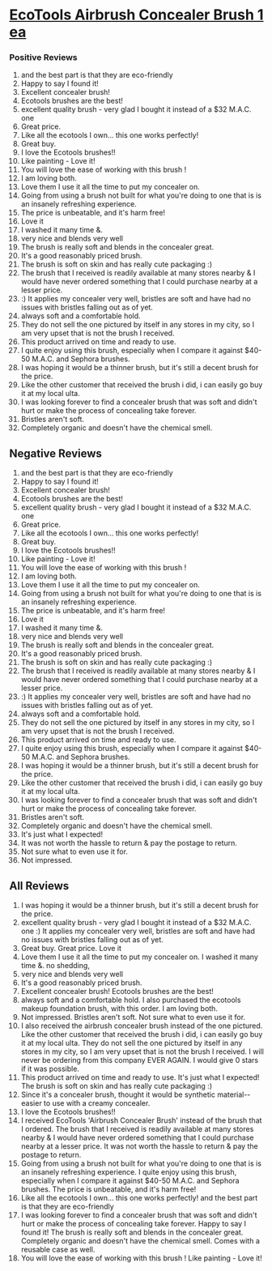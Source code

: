 # [EcoTools Airbrush Concealer Brush 1 ea](https://products.checkmycream.com/products/EcoTools-Airbrush-Concealer-Brush-1-ea.html)

### Positive Reviews

<ol>
      <li>and the best part is that they are eco-friendly</li>
      <li>Happy to say I found it!</li>
      <li>Excellent concealer brush!</li>
      <li>Ecotools brushes are the best!</li>
      <li>excellent quality brush - very glad I bought it instead of a $32 M.A.C. one</li>
      <li>Great price.</li>
      <li>Like all the ecotools I own... this one works perfectly!</li>
      <li>Great buy.</li>
      <li>I love the Ecotools brushes!!</li>
      <li>Like painting  - Love it!</li>
      <li>You will love the ease of working with this brush !</li>
      <li>I am loving both.</li>
      <li>Love them I use it  all the time to put my concealer on.</li>
      <li>Going from using a brush not built for what you&#x27;re doing to one that is is an insanely refreshing experience.</li>
      <li>The price is unbeatable, and it&#x27;s harm free!</li>
      <li>Love it</li>
      <li>I washed it many time &amp;.</li>
      <li>very nice and blends very well</li>
      <li>The brush is really soft and blends in the concealer great.</li>
      <li>It&#x27;s a good reasonably priced brush.</li>
      <li>The brush is soft on skin and has really cute packaging :)</li>
      <li>The brush that I received is readily available at many stores nearby &amp; I would have never ordered something that I could purchase nearby at a lesser price.  </li>
      <li>:) It applies my concealer very well, bristles are soft and have had no issues with bristles falling out as of yet.</li>
      <li>always soft and a comfortable hold.  </li>
      <li>They do not sell the one pictured by itself in any stores in my city, so I am very upset that is not the brush I received.</li>
      <li>This product arrived on time and ready to use.</li>
      <li>I quite enjoy using this brush, especially when I compare it against $40-50 M.A.C. and Sephora brushes.</li>
      <li>I was hoping it would be a thinner brush, but it&#x27;s still a decent brush for the price.</li>
      <li>Like the other customer that received the brush i did, i can easily go buy it at my local ulta.</li>
      <li>I was looking forever to find a concealer brush that was soft and didn&#x27;t hurt or make the process of concealing take forever.</li>
      <li>Bristles aren&#x27;t soft.</li>
      <li>Completely organic and doesn&#x27;t have the chemical smell.</li>
</ol>


<h2>Negative Reviews</h2>
<ol>
<li> and the best part is that they are eco-friendly</li>
<li> Happy to say I found it!</li>
<li> Excellent concealer brush!</li>
<li> Ecotools brushes are the best!</li>
<li> excellent quality brush - very glad I bought it instead of a $32 M.A.C. one</li>
<li> Great price.</li>
<li> Like all the ecotools I own... this one works perfectly!</li>
<li> Great buy.</li>
<li> I love the Ecotools brushes!!</li>
<li> Like painting  - Love it!</li>
<li> You will love the ease of working with this brush !</li>
<li> I am loving both.</li>
<li> Love them I use it  all the time to put my concealer on.</li>
<li> Going from using a brush not built for what you&#x27;re doing to one that is is an insanely refreshing experience.</li>
<li> The price is unbeatable, and it&#x27;s harm free!</li>
<li> Love it</li>
<li> I washed it many time &amp;.</li>
<li> very nice and blends very well</li>
<li> The brush is really soft and blends in the concealer great.</li>
<li> It&#x27;s a good reasonably priced brush.</li>
<li> The brush is soft on skin and has really cute packaging :)</li>
<li> The brush that I received is readily available at many stores nearby &amp; I would have never ordered something that I could purchase nearby at a lesser price.  </li>
<li> :) It applies my concealer very well, bristles are soft and have had no issues with bristles falling out as of yet.</li>
<li> always soft and a comfortable hold.  </li>
<li> They do not sell the one pictured by itself in any stores in my city, so I am very upset that is not the brush I received.</li>
<li> This product arrived on time and ready to use.</li>
<li> I quite enjoy using this brush, especially when I compare it against $40-50 M.A.C. and Sephora brushes.</li>
<li> I was hoping it would be a thinner brush, but it&#x27;s still a decent brush for the price.</li>
<li> Like the other customer that received the brush i did, i can easily go buy it at my local ulta.</li>
<li> I was looking forever to find a concealer brush that was soft and didn&#x27;t hurt or make the process of concealing take forever.</li>
<li> Bristles aren&#x27;t soft.</li>
<li> Completely organic and doesn&#x27;t have the chemical smell.</li>
<li> It&#x27;s just what I expected!</li>
<li> It was not worth the hassle to return &amp; pay the postage to return.</li>
<li> Not sure what to even use it for.</li>
<li> Not impressed.</li>
</ol>

<h2>All Reviews</h2>

<ol>
    <li> I was hoping it would be a thinner brush, but it&#x27;s still a decent brush for the price.</li>
    <li> excellent quality brush - very glad I bought it instead of a $32 M.A.C. one :) It applies my concealer very well, bristles are soft and have had no issues with bristles falling out as of yet.</li>
    <li> Great buy. Great price. Love it</li>
    <li> Love them I use it  all the time to put my concealer on. I washed it many time &amp;. no shedding,</li>
    <li> very nice and blends very well</li>
    <li> It&#x27;s a good reasonably priced brush.</li>
    <li> Excellent concealer brush! Ecotools brushes are the best!</li>
    <li> always soft and a comfortable hold.  I also purchased the ecotools makeup foundation brush, with this order.  I am loving both.</li>
    <li> Not impressed. Bristles aren&#x27;t soft. Not sure what to even use it for.</li>
    <li> I also received the airbrush concealer brush instead of the one pictured. Like the other customer that received the brush i did, i can easily go buy it at my local ulta. They do not sell the one pictured by itself in any stores in my city, so I am very upset that is not the brush I received. I will never be ordering from this company EVER AGAIN. I would give 0 stars if it was possible.</li>
    <li> This product arrived on time and ready to use. It&#x27;s just what I expected! The brush is soft on skin and has really cute packaging :)</li>
    <li> Since it&#x27;s a concealer brush, thought it would be synthetic material--easier to use with a creamy concealer.</li>
    <li> I love the Ecotools brushes!!</li>
    <li> I received EcoTools &#x27;Airbrush Concealer Brush&#x27; instead of the brush that I ordered.  The brush that I received is readily available at many stores nearby &amp; I would have never ordered something that I could purchase nearby at a lesser price.  It was not worth the hassle to return &amp; pay the postage to return.</li>
    <li> Going from using a brush not built for what you&#x27;re doing to one that is is an insanely refreshing experience. I quite enjoy using this brush, especially when I compare it against $40-50 M.A.C. and Sephora brushes. The price is unbeatable, and it&#x27;s harm free!</li>
    <li> Like all the ecotools I own... this one works perfectly! and the best part is that they are eco-friendly</li>
    <li> I was looking forever to find a concealer brush that was soft and didn&#x27;t hurt or make the process of concealing take forever. Happy to say I found it! The brush is really soft and blends in the concealer great. Completely organic and doesn&#x27;t have the chemical smell. Comes with a reusable case as well.</li>
    <li> You will love the ease of working with this brush ! Like painting  - Love it!</li>
</ol>




